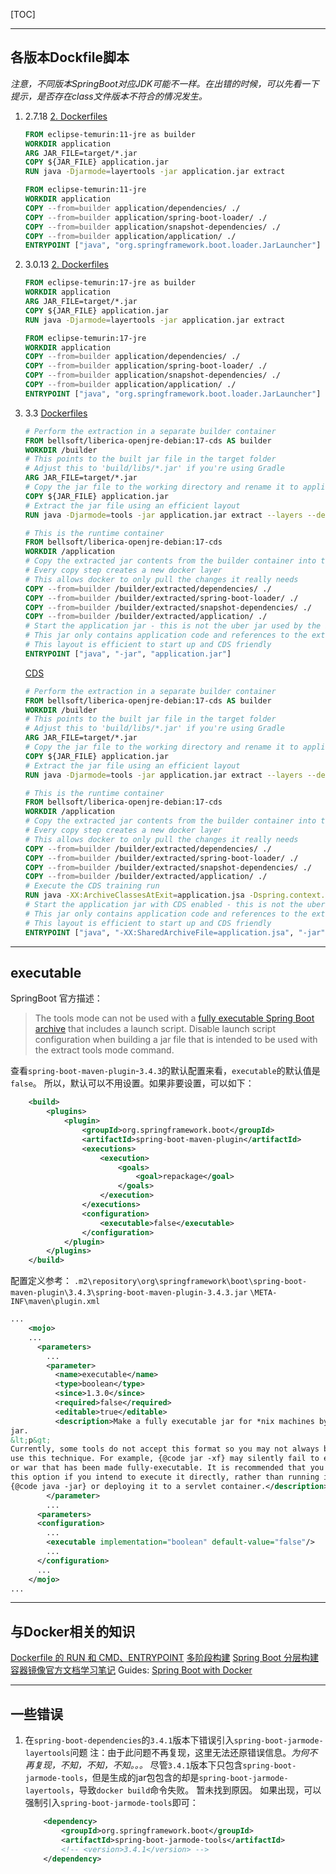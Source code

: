[TOC]

---

## 各版本Dockfile脚本

*注意，不同版本SpringBoot对应JDK可能不一样。在出错的时候，可以先看一下提示，是否存在class文件版本不符合的情况发生。*

1. 2.7.18
    [2. Dockerfiles](https://docs.spring.io/spring-boot/docs/2.7.18/reference/html/container-images.html#container-images.dockerfiles)
    ``` dockerfile
    FROM eclipse-temurin:11-jre as builder
    WORKDIR application
    ARG JAR_FILE=target/*.jar
    COPY ${JAR_FILE} application.jar
    RUN java -Djarmode=layertools -jar application.jar extract

    FROM eclipse-temurin:11-jre
    WORKDIR application
    COPY --from=builder application/dependencies/ ./
    COPY --from=builder application/spring-boot-loader/ ./
    COPY --from=builder application/snapshot-dependencies/ ./
    COPY --from=builder application/application/ ./
    ENTRYPOINT ["java", "org.springframework.boot.loader.JarLauncher"]
    ```

2. 3.0.13
    [2. Dockerfiles](https://docs.spring.io/spring-boot/docs/3.0.13/reference/html/container-images.html#container-images.dockerfiles)
    ``` dockerfile
    FROM eclipse-temurin:17-jre as builder
    WORKDIR application
    ARG JAR_FILE=target/*.jar
    COPY ${JAR_FILE} application.jar
    RUN java -Djarmode=layertools -jar application.jar extract

    FROM eclipse-temurin:17-jre
    WORKDIR application
    COPY --from=builder application/dependencies/ ./
    COPY --from=builder application/spring-boot-loader/ ./
    COPY --from=builder application/snapshot-dependencies/ ./
    COPY --from=builder application/application/ ./
    ENTRYPOINT ["java", "org.springframework.boot.loader.JarLauncher"]
    ```
3. 3.3
    [Dockerfiles](https://docs.spring.io/spring-boot/3.3/reference/packaging/container-images/dockerfiles.html)
    ``` dockerfile
    # Perform the extraction in a separate builder container
    FROM bellsoft/liberica-openjre-debian:17-cds AS builder
    WORKDIR /builder
    # This points to the built jar file in the target folder
    # Adjust this to 'build/libs/*.jar' if you're using Gradle
    ARG JAR_FILE=target/*.jar
    # Copy the jar file to the working directory and rename it to application.jar
    COPY ${JAR_FILE} application.jar
    # Extract the jar file using an efficient layout
    RUN java -Djarmode=tools -jar application.jar extract --layers --destination extracted

    # This is the runtime container
    FROM bellsoft/liberica-openjre-debian:17-cds
    WORKDIR /application
    # Copy the extracted jar contents from the builder container into the working directory in the runtime container
    # Every copy step creates a new docker layer
    # This allows docker to only pull the changes it really needs
    COPY --from=builder /builder/extracted/dependencies/ ./
    COPY --from=builder /builder/extracted/spring-boot-loader/ ./
    COPY --from=builder /builder/extracted/snapshot-dependencies/ ./
    COPY --from=builder /builder/extracted/application/ ./
    # Start the application jar - this is not the uber jar used by the builder
    # This jar only contains application code and references to the extracted jar files
    # This layout is efficient to start up and CDS friendly
    ENTRYPOINT ["java", "-jar", "application.jar"]
    ```
    [CDS](https://docs.spring.io/spring-boot/3.3/reference/packaging/container-images/dockerfiles.html#packaging.container-images.dockerfiles.cds)
    ``` dockerfile
    # Perform the extraction in a separate builder container
    FROM bellsoft/liberica-openjre-debian:17-cds AS builder
    WORKDIR /builder
    # This points to the built jar file in the target folder
    # Adjust this to 'build/libs/*.jar' if you're using Gradle
    ARG JAR_FILE=target/*.jar
    # Copy the jar file to the working directory and rename it to application.jar
    COPY ${JAR_FILE} application.jar
    # Extract the jar file using an efficient layout
    RUN java -Djarmode=tools -jar application.jar extract --layers --destination extracted

    # This is the runtime container
    FROM bellsoft/liberica-openjre-debian:17-cds
    WORKDIR /application
    # Copy the extracted jar contents from the builder container into the working directory in the runtime container
    # Every copy step creates a new docker layer
    # This allows docker to only pull the changes it really needs
    COPY --from=builder /builder/extracted/dependencies/ ./
    COPY --from=builder /builder/extracted/spring-boot-loader/ ./
    COPY --from=builder /builder/extracted/snapshot-dependencies/ ./
    COPY --from=builder /builder/extracted/application/ ./
    # Execute the CDS training run
    RUN java -XX:ArchiveClassesAtExit=application.jsa -Dspring.context.exit=onRefresh -jar application.jar
    # Start the application jar with CDS enabled - this is not the uber jar used by the builder
    # This jar only contains application code and references to the extracted jar files
    # This layout is efficient to start up and CDS friendly
    ENTRYPOINT ["java", "-XX:SharedArchiveFile=application.jsa", "-jar", "application.jar"]
    ```

---

## executable

SpringBoot 官方描述：
> The tools mode can not be used with a [fully executable Spring Boot archive](https://docs.spring.io/spring-boot/how-to/deployment/installing.html) that includes a launch script. Disable launch script configuration when building a jar file that is intended to be used with the extract tools mode command.

查看`spring-boot-maven-plugin`-`3.4.3`的默认配置来看，`executable`的默认值是`false`。 
所以，默认可以不用设置。如果非要设置，可以如下：
``` xml
    <build>
        <plugins>
            <plugin>
                <groupId>org.springframework.boot</groupId>
                <artifactId>spring-boot-maven-plugin</artifactId>
                <executions>
                    <execution>
                        <goals>
                            <goal>repackage</goal>
                        </goals>
                    </execution>
                </executions>
                <configuration>
		            <executable>false</executable>
	            </configuration>
            </plugin>
        </plugins>
    </build>
```

配置定义参考：
`.m2\repository\org\springframework\boot\spring-boot-maven-plugin\3.4.3\spring-boot-maven-plugin-3.4.3.jar` `\META-INF\maven\plugin.xml`
``` xml
...
    <mojo>
    ...
      <parameters>
        ...
        <parameter>
          <name>executable</name>
          <type>boolean</type>
          <since>1.3.0</since>
          <required>false</required>
          <editable>true</editable>
          <description>Make a fully executable jar for *nix machines by prepending a launch script to the
jar.
&lt;p&gt;
Currently, some tools do not accept this format so you may not always be able to
use this technique. For example, {@code jar -xf} may silently fail to extract a jar
or war that has been made fully-executable. It is recommended that you only enable
this option if you intend to execute it directly, rather than running it with
{@code java -jar} or deploying it to a servlet container.</description>
        </parameter>
        ...
      <parameters>
      <configuration>
        ...
        <executable implementation="boolean" default-value="false"/>
        ...
      </configuration>
      ...
    </mojo>
...
```
---

## 与Docker相关的知识

[Dockerfile 的 RUN 和 CMD、ENTRYPOINT](https://cloud.tencent.com/developer/article/1795329)
[多阶段构建](https://docker-practice.github.io/zh-cn/image/multistage-builds/)
[Spring Boot 分层构建容器镜像官方文档学习笔记](https://www.cnblogs.com/cbc-onne/p/15652369.html)
Guides: [Spring Boot with Docker](https://spring.io/guides/gs/spring-boot-docker)

---

## 一些错误

1. 在`spring-boot-dependencies`的`3.4.1`版本下错误引入`spring-boot-jarmode-layertools`问题
    注：由于此问题不再复现，这里无法还原错误信息。*为何不再复现，不知，不知，不知。。。*
    尽管`3.4.1`版本下只包含`spring-boot-jarmode-tools`，但是生成的jar包包含的却是`spring-boot-jarmode-layertools`，导致`docker build`命令失败。
    暂未找到原因。
    如果出现，可以强制引入`spring-boot-jarmode-tools`即可：
    ``` xml
        <dependency>
            <groupId>org.springframework.boot</groupId>
            <artifactId>spring-boot-jarmode-tools</artifactId>
            <!-- <version>3.4.1</version> -->
        </dependency>
    ```



